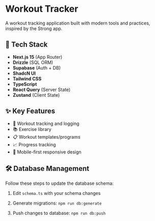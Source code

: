 # Workout Tracker

A workout tracking application built with modern tools and practices, inspired by the Strong app.

## 🚀 Tech Stack

- **Next.js 15** (App Router)
- **Drizzle** (SQL ORM)
- **Supabase** (Auth + DB)
- **ShadcN UI**
- **Tailwind CSS**
- **TypeScript**
- **React Query** (Server State)
- **Zustand** (Client State)

## ✨ Key Features

- 💪 Workout tracking and logging
- 📚 Exercise library
- 📋 Workout templates/programs
- 📈 Progress tracking
- 📱 Mobile-first responsive design

## 🛠️ Database Management

Follow these steps to update the database schema:

1. Edit `schema.ts` with your schema changes

2. Generate migrations: `npm run db:generate  `

3. Push changes to database: `npm run db:push  `
